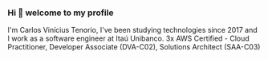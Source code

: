 ### Hi 👋 welcome to my profile

I'm Carlos Vinícius Tenorio, I've been studying technologies since 2017 and I work as a software engineer at Itaú Unibanco.
3x AWS Certified - Cloud Practitioner, Developer Associate (DVA-C02), Solutions Architect (SAA-C03)
